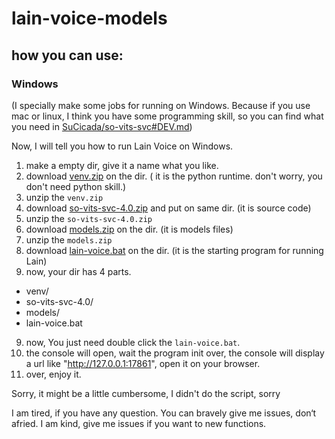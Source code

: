 # lain-voice-models

## how you can use:
### Windows
(I specially make some jobs for running on Windows. Because if you use mac or linux, I think you have some programming skill, 
so you can find what you need in [SuCicada/so-vits-svc#DEV.md](https://github.com/SuCicada/so-vits-svc/blob/4.0/DEV.md))

Now, I will tell you how to run Lain Voice on Windows.


1. make a empty dir, give it a name what you like.
1. download [venv.zip]() on the dir. ( it is the python runtime. don't worry, you don't need python skill.)
2. unzip the `venv.zip` 
3. download [so-vits-svc-4.0.zip](https://github.com/SuCicada/so-vits-svc/archive/refs/heads/4.0.zip) and put on same dir. (it is source code)
4. unzip the `so-vits-svc-4.0.zip`
5. download [models.zip]() on the dir. (it is models files)
6. unzip the `models.zip`
7. download [lain-voice.bat]() on the dir. (it is the starting program for running Lain)
8. now, your dir has 4 parts.
  - venv/
  - so-vits-svc-4.0/
  - models/
  - lain-voice.bat
9. now, You just need double click the `lain-voice.bat`.
10. the console will open, wait the program init over, the console will display a url like "http://127.0.0.1:17861",  open it on your browser.
11. over, enjoy it.


Sorry, it might be a little cumbersome, I didn't do the script, sorry 

I am tired, if you have any question. You can bravely give me issues, don‘t afried. 
I am kind, give me issues if you want to new functions.
